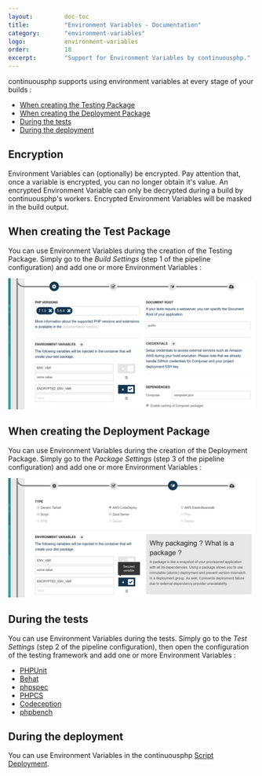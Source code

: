 ```yaml
---
layout:         doc-toc
title:          "Environment Variables - Documentation"
category:       "environment-variables"
logo:           environment-variables
order:          18
excerpt:        "Support for Environment Variables by continuousphp."
---
```

continuousphp supports using environment variables at every stage of your builds :

* [When creating the Testing Package](/documentation/environment-variables#when-creating-the-test-package)
* [When creating the Deployment Package](/documentation/environment-variables#when-creating-the-deployment-package)
* [During the tests](/documentation/environment-variables#during-the-tests)
* [During the deployment](/documentation/environment-variables#during-the-deployment)

## Encryption

Environment Variables can (optionally) be encrypted. Pay attention that, once a variable is encrypted, you can no longer obtain
it's value. An encrypted Environment Variable can only be decrypted during a build by continuousphp's workers. Encrypted
Environment Variables will be masked in the build output.

## When creating the Test Package

You can use Environment Variables during the creation of the Testing Package. Simply go to the *Build Settings* (step 1
of the pipeline configuration) and add one or more Environment Variables :

![Build Settings Env Vars](/assets/doc/environment-variables/build-settings.png)

## When creating the Deployment Package

You can use Environment Variables during the creation of the Deployment Package. Simply go to the *Package Settings* (step 3
of the pipeline configuration) and add one or more Environment Variables :

![Package Settings Env Vars](/assets/doc/environment-variables/package-settings.png)

## During the tests

You can use Environment Variables during the tests. Simply go to the *Test Settings* (step 2
of the pipeline configuration), then open the configuration of the testing framework and add one or more
Environment Variables :

* [PHPUnit](/documentation/testing/phpunit#environment-variables)
* [Behat](/documentation/testing/behat#environment-variables)
* [phpspec](/documentation/testing/phpspec#environment-variables)
* [PHPCS](/documentation/testing/phpcs#environment-variables)
* [Codeception](/documentation/testing/codeception#environment-variables)
* [phpbench](/documentation/testing/phpbench#environment-variables)

## During the deployment

You can use Environment Variables in the continuousphp [Script Deployment](/documentation/deployment/script#environment-variables).
